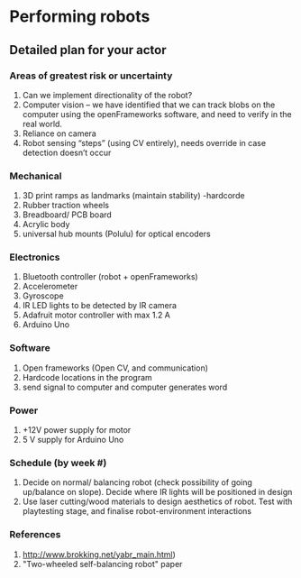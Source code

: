 # Performing robots

## Detailed plan for your actor
### Areas of greatest risk or uncertainty
1.	Can we implement directionality of the robot?
2.	Computer vision – we have identified that we can track blobs on the computer using the openFrameworks software, and need to verify in the real world.
3.	Reliance on camera
4.	Robot sensing “steps” (using CV entirely), needs override in case detection doesn’t occur

###	Mechanical
1.	3D print ramps as landmarks (maintain stability) -hardcorde
2.	Rubber traction wheels
3.	Breadboard/ PCB board
4.	Acrylic body
5.	universal hub mounts (Polulu) for optical encoders

###	Electronics
1.	Bluetooth controller (robot + openFrameworks)
2.	Accelerometer
3.	Gyroscope
4.	IR LED lights to be detected by IR camera
5.	Adafruit motor controller with max 1.2 A 
6.	Arduino Uno

###	Software
1.	Open frameworks (Open CV, and communication)
2.	Hardcode locations in the program
3.	send signal to computer and computer generates word

###	Power
1.	+12V power supply for motor
2.	5 V supply for Arduino Uno

###	Schedule (by week #)
1.	Decide on normal/ balancing robot (check possibility of going up/balance on slope). Decide where IR lights will be positioned in design
2.	Use laser cutting/wood materials to design aesthetics of robot. 
    Test with playtesting stage, and finalise robot-environment interactions
    
###	References
1.	http://www.brokking.net/yabr_main.html)
2. "Two-wheeled self-balancing robot" paper
